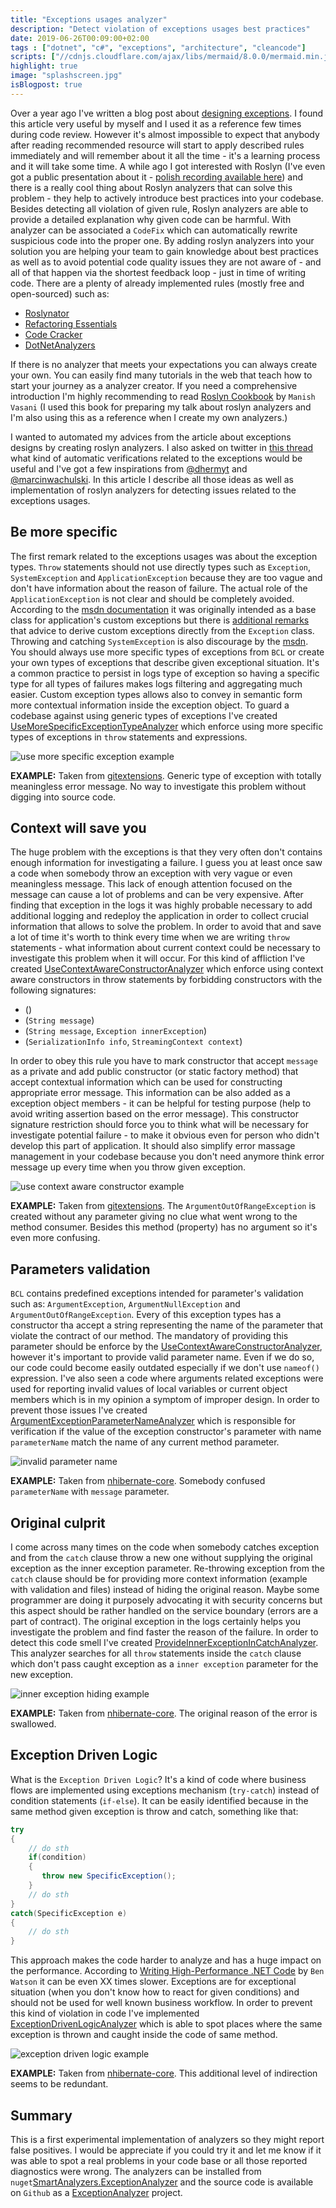 ```yaml
---
title: "Exceptions usages analyzer"
description: "Detect violation of exceptions usages best practices"
date: 2019-06-26T00:09:00+02:00
tags : ["dotnet", "c#", "exceptions", "architecture", "cleancode"]
scripts: ["//cdnjs.cloudflare.com/ajax/libs/mermaid/8.0.0/mermaid.min.js"]
highlight: true
image: "splashscreen.jpg"
isBlogpost: true
---
```


Over a year ago I've written a blog post about [designing exceptions](/post/the-art-of-designing-exceptions/). I found this article very useful by myself and I used it as a reference few times during code review. However it's almost impossible to expect that anybody after reading recommended resource will start to apply described rules immediately and will remember about it all the time - it's a learning process and it will take some time. A while ago I got interested with Roslyn (I've even got a public presentation about it - [polish recording available here](https://www.youtube.com/watch?v=wi1XHpUhx1Y)) and there is a really cool thing about Roslyn analyzers that can solve this problem - they help to actively introduce best practices into your codebase. Besides detecting all violation of given rule, Roslyn analyzers are able to provide a detailed explanation why given code can be harmful. With analyzer can be associated a `CodeFix` which can automatically rewrite suspicious code into the proper one. By adding roslyn analyzers into your solution you are helping your team to gain knowledge about best practices as well as to avoid potential code quality issues they are not aware of - and all of that happen via the shortest feedback loop - just in time of writing code. There are a plenty of already implemented rules (mostly free and open-sourced) such as:

- [Roslynator](https://github.com/JosefPihrt/Roslynator)
- [Refactoring Essentials](http://vsrefactoringessentials.com/)
- [Code Cracker](http://code-cracker.github.io/) 
- [DotNetAnalyzers](https://github.com/DotNetAnalyzers) 

If there is no analyzer that meets your expectations you can always create your own. You can easily find many tutorials in the web that teach how to start your journey as a analyzer creator. If you need a comprehensive introduction I'm highly recommending to read  [Roslyn Cookbook](https://www.amazon.com/gp/product/1787286835/ref=as_li_tl?ie=UTF8&tag=cezarypiatekg-20&camp=1789&creative=9325&linkCode=as2&creativeASIN=1787286835&linkId=eb7d6a30d8c770bbb5110e858f00ad97) by `Manish Vasani`
(I used this book for preparing my talk about roslyn analyzers and I'm also using this as a reference when I create my own analyzers.) 

I wanted to automated my advices from the article about exceptions designs by creating roslyn analyzers. I also asked on twitter in [this thread](https://twitter.com/cezary_piatek/status/1116270781254852613) what kind of automatic verifications related to the exceptions would be useful and I've got a few inspirations from [@dhermyt](https://twitter.com/dhermyt) and [@marcinwachulski](https://twitter.com/marcinwachulski). In this article I describe all those ideas as well as implementation of roslyn analyzers for detecting issues related to the exceptions usages.

##  Be more specific

The first remark related to the exceptions usages was about the exception types. `Throw` statements should not use directly types such as `Exception`, `SystemException` and `ApplicationException` because they are too vague and don't have information about the reason of failure. The actual role of the `ApplicationException` is not clear and should be completely avoided. According to the [msdn documentation](https://docs.microsoft.com/en-us/dotnet/api/system.applicationexception?redirectedfrom=MSDN&view=netframework-4.8) it was originally intended as a base class for application's custom exceptions but there is [additional remarks](https://docs.microsoft.com/en-us/dotnet/api/system.applicationexception?redirectedfrom=MSDN&view=netframework-4.8#remarks) that advice to derive custom exceptions directly from the `Exception` class. Throwing and catching `SystemException` is also discourage by the [msdn](https://docs.microsoft.com/en-us/dotnet/api/system.systemexception?view=netframework-4.8#remarks). You should always use more specific types of exceptions from `BCL` or create your own types of exceptions that describe given exceptional situation. It's a common practice to persist in logs type of exception so having a specific type for all types of failures makes logs filtering and aggregating much easier. Custom exception types allows also to convey in semantic form more contextual information inside the exception object.
To guard a codebase against using generic types of exceptions I've created [UseMoreSpecificExceptionTypeAnalyzer](https://github.com/smartanalyzers/ExceptionAnalyzer/blob/master/src/ExceptionAnalyzer/ExceptionAnalyzer/Rules/UseMoreSpecificExceptionType/UseMoreSpecificExceptionTypeAnalyzer.cs) which enforce using more specific types of exceptions in `throw` statements and expressions.

![use more specific exception example](use_more_specific_exception.jpg)

**EXAMPLE:** Taken from [gitextensions](https://github.com/gitextensions/gitextensions). Generic type of exception with totally meaningless error message. No way to investigate this problem without digging into source code.

##  Context will save you

The huge problem with the exceptions is that they very often don't contains enough information for investigating a failure. I guess you at least once saw a code when somebody throw an exception with very vague or even meaningless message. This lack of enough attention focused on the message can cause a lot of problems and can be very expensive. After finding that exception in the logs it was highly probable necessary to add additional logging and redeploy the application in order to collect crucial information that allows to solve the problem. In order to avoid that and save a lot of time it's worth to think every time when we are writing `throw` statements - what information about current context could be necessary to investigate this problem when it will occur. For this kind of affliction I've created [UseContextAwareConstructorAnalyzer](https://github.com/smartanalyzers/ExceptionAnalyzer/blob/master/src/ExceptionAnalyzer/ExceptionAnalyzer/Rules/UseContextAwareConstructor/UseContextAwareConstructorAnalyzer.cs) which enforce using context aware constructors in throw statements by forbidding constructors with the following signatures:

- ()
- (`String message`)
- (`String message`, `Exception innerException`)
- (`SerializationInfo info`, `StreamingContext context`)

In order to obey this rule you have to mark constructor that accept `message` as a private and add public constructor (or static factory method) that accept contextual information which can be used for constructing appropriate error message. This information can be also added as a exception object members - it can be helpful for testing purpose (help to avoid writing assertion based on the error message). This constructor signature restriction should force you to think what will be necessary for investigate potential failure - to make it obvious even for person who didn't develop this part of application. It should also simplify error massage management in your codebase because you don't need anymore think error message up every time when you throw given exception.

![use context aware constructor example](use_context_aware_constructor.jpg)

**EXAMPLE:** Taken from [gitextensions](https://github.com/gitextensions/gitextensions). The `ArgumentOutOfRangeException` is created without any parameter giving no clue what went wrong to the method consumer. Besides this method (property) has no argument so it's even more confusing.

## Parameters validation

`BCL` contains predefined exceptions intended for parameter's validation such as: `ArgumentException`, `ArgumentNullException` and `ArgumentOutOfRangeException`. Every of this exception types has a constructor tha accept a string representing the name of the parameter that violate the contract of our method. The mandatory of providing this parameter should be enforce by the [UseContextAwareConstructorAnalyzer](https://github.com/smartanalyzers/ExceptionAnalyzer/blob/master/src/ExceptionAnalyzer/ExceptionAnalyzer/Rules/UseContextAwareConstructor/UseContextAwareConstructorAnalyzer.cs), however it's important to provide valid parameter name. Even if we do so, our code could become easily outdated especially if we don't use `nameof()` expression. I've also seen a code where arguments related exceptions were used for reporting invalid values of local variables or current object members which is in my opinion a symptom of improper design. In order to prevent those issues I've created [ArgumentExceptionParameterNameAnalyzer](https://github.com/smartanalyzers/ExceptionAnalyzer/blob/master/src/ExceptionAnalyzer/ExceptionAnalyzer/Rules/ArgumentExceptionParameterName/ArgumentExceptionParameterNameAnalyzer.cs) which is responsible for verification if the value of the exception constructor's parameter with name `parameterName` match the name of any current method parameter.

![invalid parameter name](invalid_parameter_name.jpg)

**EXAMPLE:** Taken from [nhibernate-core](https://github.com/nhibernate/nhibernate-core). Somebody confused `parameterName` with `message` parameter.

## Original culprit

I come across many times on the code when somebody catches exception and from the `catch` clause throw a new one without supplying the original exception as the inner exception parameter. Re-throwing exception from the `catch` clause should be for providing more context information (example with validation and files) instead of hiding the original reason. Maybe some programmer are doing it purposely advocating it with security concerns but this aspect should be rather handled on the service boundary (errors are a part of contract). The original exception in the logs certainly helps you investigate the problem and find faster the reason of the failure. In order to detect this code smell I've created [ProvideInnerExceptionInCatchAnalyzer](https://github.com/smartanalyzers/ExceptionAnalyzer/blob/master/src/ExceptionAnalyzer/ExceptionAnalyzer/Rules/ProvideInnerExceptionInCatch/ProvideInnerExceptionInCatchAnalyzer.cs). This analyzer searches for all `throw` statements inside the `catch` clause which don't pass caught exception as a `inner exception` parameter for the new exception.


![inner exception hiding example](inner_exception_hiding_example.jpg)

**EXAMPLE:** Taken from [nhibernate-core](https://github.com/nhibernate/nhibernate-core). The original reason of the error is swallowed.

## Exception Driven Logic

What is the `Exception Driven Logic`? It's a kind of code where business flows are implemented using exceptions mechanism (`try-catch`) instead of condition statements (`if-else`). It can be easily identified because in the same method given exception is throw and catch, something like that:


```cs
try
{
	// do sth
	if(condition)
	{
	   throw new SpecificException();
	}
	// do sth
}
catch(SpecificException e)
{
	// do sth
}
```
This approach makes the code harder to analyze and has a huge impact on the performance. According to 
[Writing High-Performance .NET Code](https://www.amazon.com/gp/product/0990583457/ref=as_li_tl?ie=UTF8&tag=cezarypiatekg-20&camp=1789&creative=9325&linkCode=as2&creativeASIN=0990583457&linkId=fa07e52bebc6240c4c889eea6b23c76b) by `Ben Watson` it can be even XX times slower. Exceptions are for exceptional situation (when you don't know how to react for given conditions) and should not be used for well known business workflow. In order to prevent this kind of violation in code I've implemented [ExceptionDrivenLogicAnalyzer](https://github.com/smartanalyzers/ExceptionAnalyzer/blob/master/src/ExceptionAnalyzer/ExceptionAnalyzer/Rules/ExceptionDrivenLogic/ExceptionDrivenLogicAnalyzer.cs) which is able to spot places where the same exception is thrown and caught inside the code of same method.

![exception driven logic example](exception_deriven_logic_example.jpg)

**EXAMPLE:** Taken from [nhibernate-core](https://github.com/nhibernate/nhibernate-core). This additional level of indirection seems to be redundant.

## Summary
This is a first experimental implementation of analyzers so they might report false positives. I would be appreciate if you could try it and let me know if it was able to spot a real problems in your code base or all those reported diagnostics were wrong. The analyzers can be installed from `nuget`[SmartAnalyzers.ExceptionAnalyzer](https://www.nuget.org/packages/SmartAnalyzers.ExceptionAnalyzer/) and the source code is available on `Github` as a [ExceptionAnalyzer](https://github.com/smartanalyzers/ExceptionAnalyzer) project.